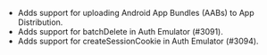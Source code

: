 - Adds support for uploading Android App Bundles (AABs) to App Distribution.
- Adds support for batchDelete in Auth Emulator (#3091).
- Adds support for createSessionCookie in Auth Emulator (#3094).
